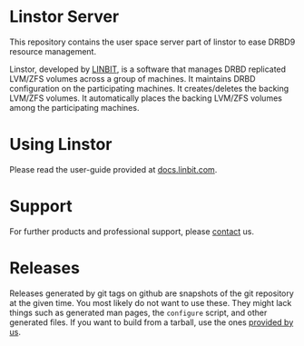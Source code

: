 # Linstor Server

This repository contains the user space server part of linstor to ease DRBD9 resource management.

Linstor, developed by [LINBIT](https://www.linbit.com), is a software that manages DRBD replicated
LVM/ZFS volumes across a group of machines. It maintains DRBD configuration on the participating machines.  It
creates/deletes the backing LVM/ZFS volumes. It automatically places the backing LVM/ZFS volumes among the
participating machines.

# Using Linstor
Please read the user-guide provided at [docs.linbit.com](https://docs.linbit.com).

# Support
For further products and professional support, please
[contact](http://links.linbit.com/support) us.

# Releases
Releases generated by git tags on github are snapshots of the git repository at the given time. You most
likely do not want to use these. They might lack things such as generated man pages, the `configure` script,
and other generated files. If you want to build from a tarball, use the ones [provided by us](https://www.linbit.com/en/drbd-community/drbd-download/).
